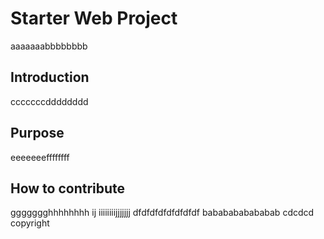 # Starter Web Project
aaaaaaabbbbbbbb
## Introduction
cccccccdddddddd
## Purpose
eeeeeeeffffffff
## How to contribute
ggggggghhhhhhhh
ij
iiiiiiiijjjjjjj
dfdfdfdfdfdfdfdf
bababababababab
cdcdcd
copyright